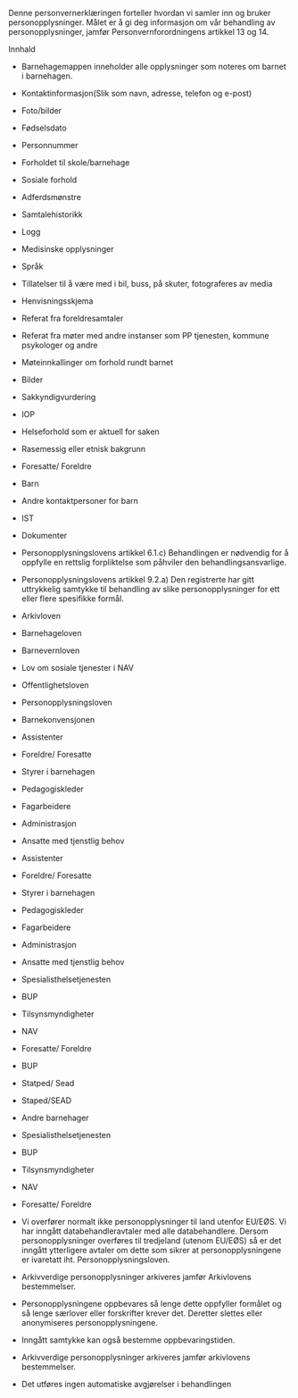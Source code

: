 <!-- title: Barnemapper i barnehagene -->


  

Denne personvernerklæringen forteller hvordan vi samler inn og bruker personopplysninger. Målet er å gi deg informasjon om vår behandling av personopplysninger, jamfør Personvernforordningens artikkel 13 og 14.

  

Innhald

*   Barnehagemappen inneholder alle opplysninger som noteres om barnet i barnehagen.  
    
*   Kontaktinformasjon(Slik som navn, adresse, telefon og e-post)  
    
*   Foto/bilder  
    
*   Fødselsdato  
    
*   Personnummer  
    
*   Forholdet til skole/barnehage  
    
*   Sosiale forhold  
    
*   Adferdsmønstre  
    
*   Samtalehistorikk  
    
*   Logg  
    
*   Medisinske opplysninger  
    
*   Språk  
    
*   Tillatelser til å være med i bil, buss, på skuter, fotograferes av media  
    
*   Henvisningsskjema  
    
*   Referat fra foreldresamtaler  
    
*   Referat fra møter med andre instanser som PP tjenesten, kommune psykologer og andre  
    
*   Møteinnkallinger om forhold rundt barnet  
    
*   Bilder  
    
*   Sakkyndigvurdering  
    
*   IOP  
    
*   Helseforhold som er aktuell for saken  
    
*   Rasemessig eller etnisk bakgrunn  
    
*   Foresatte/ Foreldre  
    
*   Barn  
    
*   Andre kontaktpersoner for barn  
    
*   IST  
    
*   Dokumenter  
    
*   Personopplysningslovens artikkel 6.1.c) Behandlingen er nødvendig for å oppfylle en rettslig forpliktelse som påhviler den behandlingsansvarlige.  
    
*   Personopplysningslovens artikkel 9.2.a) Den registrerte har gitt uttrykkelig samtykke til behandling av slike personopplysninger for ett eller flere spesifikke formål.  
    
*   Arkivloven  
    
*   Barnehageloven  
    
*   Barnevernloven  
    
*   Lov om sosiale tjenester i NAV  
    
*   Offentlighetsloven  
    
*   Personopplysningsloven  
    
*   Barnekonvensjonen  
    
*   Assistenter  
    
*   Foreldre/ Foresatte  
    
*   Styrer i barnehagen  
    
*   Pedagogiskleder  
    
*   Fagarbeidere  
    
*   Administrasjon  
    
*   Ansatte med tjenstlig behov  
    
*   Assistenter  
    
*   Foreldre/ Foresatte  
    
*   Styrer i barnehagen  
    
*   Pedagogiskleder  
    
*   Fagarbeidere  
    
*   Administrasjon  
    
*   Ansatte med tjenstlig behov  
    
*   Spesialisthelsetjenesten  
    
*   BUP  
    
*   Tilsynsmyndigheter  
    
*   NAV  
    
*   Foresatte/ Foreldre  
    
*   BUP  
    
*   Statped/ Sead  
    
*   Staped/SEAD  
    
*   Andre barnehager  
    
*   Spesialisthelsetjenesten  
    
*   BUP  
    
*   Tilsynsmyndigheter  
    
*   NAV  
    
*   Foresatte/ Foreldre  
    
*   Vi overfører normalt ikke personopplysninger til land utenfor EU/EØS. Vi har inngått databehandleravtaler med alle databehandlere. Dersom personopplysninger overføres til tredjeland (utenom EU/EØS) så er det inngått ytterligere avtaler om dette som sikrer at personopplysningene er ivaretatt iht. Personopplysningsloven.  
    
*   Arkivverdige personopplysninger arkiveres jamfør Arkivlovens bestemmelser.  
    
*   Personopplysningene oppbevares så lenge dette oppfyller formålet og så lenge særlover eller forskrifter krever det. Deretter slettes eller anonymiseres personopplysningene.  
    
*   Inngått samtykke kan også bestemme oppbevaringstiden.  
    
*   Arkivverdige personopplysninger arkiveres jamfør arkivlovens bestemmelser.  
    
*   Det utføres ingen automatiske avgjørelser i behandlingen